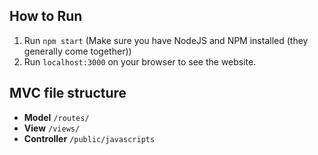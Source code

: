 ## How to Run

1. Run `npm start` (Make sure you have NodeJS and NPM installed (they generally come together))
2. Run `localhost:3000` on your browser to see the website. 

## MVC file structure

- **Model** `/routes/`
- **View** `/views/`
- **Controller** `/public/javascripts`


